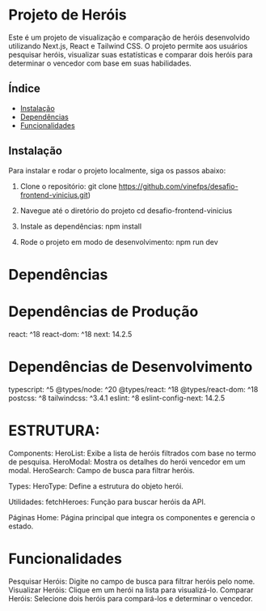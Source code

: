 # Projeto de Heróis

Este é um projeto de visualização e comparação de heróis desenvolvido utilizando Next.js, React e Tailwind CSS. O projeto permite aos usuários pesquisar heróis, visualizar suas estatísticas e comparar dois heróis para determinar o vencedor com base em suas habilidades.

## Índice

- [Instalação](#instalação)
- [Dependências](#dependências)
- [Funcionalidades](#funcionalidades)


## Instalação

Para instalar e rodar o projeto localmente, siga os passos abaixo:

1. Clone o repositório:
   git clone https://github.com/vinefps/desafio-frontend-vinicius.git)
   
2. Navegue até o diretório do projeto
   cd desafio-frontend-vinicius

3. Instale as dependências:
   npm install
4. Rode o projeto em modo de desenvolvimento:
   npm run dev

# Dependências
# Dependências de Produção
react: ^18
react-dom: ^18
next: 14.2.5

# Dependências de Desenvolvimento
typescript: ^5
@types/node: ^20
@types/react: ^18
@types/react-dom: ^18
postcss: ^8
tailwindcss: ^3.4.1
eslint: ^8
eslint-config-next: 14.2.5

# ESTRUTURA:

Components:
HeroList: Exibe a lista de heróis filtrados com base no termo de pesquisa.
HeroModal: Mostra os detalhes do herói vencedor em um modal.
HeroSearch: Campo de busca para filtrar heróis.

Types:
HeroType: Define a estrutura do objeto herói.

Utilidades:
fetchHeroes: Função para buscar heróis da API.

Páginas
Home: Página principal que integra os componentes e gerencia o estado.

# Funcionalidades
Pesquisar Heróis: Digite no campo de busca para filtrar heróis pelo nome.
Visualizar Heróis: Clique em um herói na lista para visualizá-lo.
Comparar Heróis: Selecione dois heróis para compará-los e determinar o vencedor.
